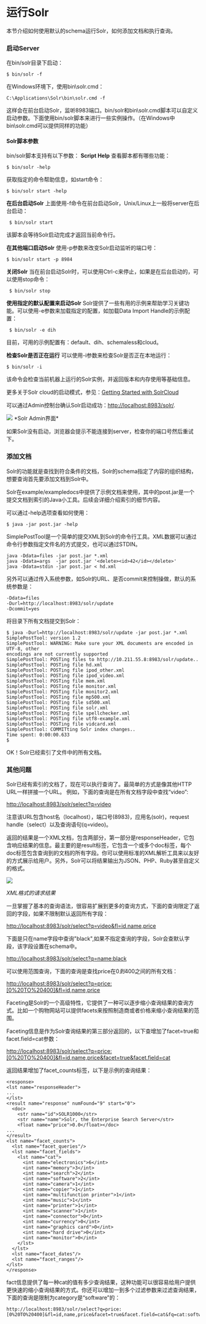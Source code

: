 # 运行Solr #
本节介绍如何使用默认的schema运行Solr，如何添加文档和执行查询。

### 启动Server ###
在bin/solr目录下启动：

	$ bin/solr -f

在Windows环境下，使用bin\solr.cmd：

	C:\Applications\Solr\bin\solr.cmd -f

这样会在前台启动Solr，监听8983端口。bin/solr和bin\solr.cmd脚本可以自定义启动参数。下面使用bin/solr脚本来进行一些实例操作。（在Windows中bin\solr.cmd可以提供同样的功能）

#### Solr脚本参数 ####
bin/solr脚本支持有以下参数：
**Script Help**
查看脚本都有哪些功能：

	$ bin/solr -help

获取指定的命令帮助信息，如start命令：

	$ bin/solr start -help

**在后台启动Solr**
上面使用-f命令在前台启动Solr，Unix/Linux上一般将server在后台启动：

	 $ bin/solr start

该脚本会等待Solr启动完成才返回当前命令行。

**在其他端口启动Solr**
使用-p参数来改变Solr启动监听的端口号：

	$ bin/solr start -p 8984

**关闭Solr**
当在前台启动Solr时，可以使用Ctrl-c来停止，如果是在后台启动的，可以使用stop命令：

	 $ bin/solr stop

**使用指定的默认配置来启动Solr**
Solr提供了一些有用的示例来帮助学习关键功能。可以使用-e参数来加载指定的配置，如加载Data Import Handle的示例配置：

	 $ bin/solr -e dih

目前，可用的示例配置有：default、dih、schemaless和cloud。

**检查Solr是否正在运行**
可以使用-i参数来检查Solr是否正在本地运行：

	$ bin/solr -i

该命令会检查当前机器上运行的Solr实例，并返回版本和内存使用等基础信息。

更多关于Solr cloud的启动模式，参见：[Getting Started with SolrCloud]()

可以通过Admin控制台确认Solr启动成功：[http://localhost:8983/solr/](http://localhost:8983/solr/).

<img src="images/1.2.2-solr-admin-console.png" />
*Solr Admin界面*

如果Solr没有启动，浏览器会提示不能连接到server，检查你的端口号然后重试下。

### 添加文档 ###
Solr的功能就是查找到符合条件的文档，Solr的schema指定了内容的组织结构，想要查询首先要添加文档到Solr中。

Solr在example/exampledocs中提供了示例文档来使用，其中的post.jar是一个提交文档到索引的Java小工具。后续会详细介绍索引的细节内容。

可以通过-help选项查看如何使用：

	$ java -jar post.jar -help

SimplePostTool是一个简单的提交XML到Solr的命令行工具。XML数据可以通过命令行参数指定文件名的方式提交，也可以通过STDIN。

	java -Ddata=files -jar post.jar *.xml
	java -Ddata=args  -jar post.jar '<delete><id>42</id></delete>'
	java -Ddata=stdin -jar post.jar < hd.xml

另外可以通过传入系统参数，如Solr的URL、是否commit来控制操做，默认的系统参数是：

	-Ddata=files
	-Durl=http://localhost:8983/solr/update
	-Dcommit=yes

将目录下所有文档提交到Solr：

	$ java -Durl=http://localhost:8983/solr/update -jar post.jar *.xml
	SimplePostTool: version 1.2
	SimplePostTool: WARNING: Make sure your XML documents are encoded in UTF-8, other
	encodings are not currently supported
	SimplePostTool: POSTing files to http://10.211.55.8:8983/solr/update..
	SimplePostTool: POSTing file hd.xml
	SimplePostTool: POSTing file ipod_other.xml
	SimplePostTool: POSTing file ipod_video.xml
	SimplePostTool: POSTing file mem.xml
	SimplePostTool: POSTing file monitor.xml
	SimplePostTool: POSTing file monitor2.xml
	SimplePostTool: POSTing file mp500.xml
	SimplePostTool: POSTing file sd500.xml
	SimplePostTool: POSTing file solr.xml
	SimplePostTool: POSTing file spellchecker.xml
	SimplePostTool: POSTing file utf8-example.xml
	SimplePostTool: POSTing file vidcard.xml
	SimplePostTool: COMMITting Solr index changes..
	Time spent: 0:00:00.633
	$

OK！Solr已经索引了文件中的所有文档。

### 其他问题 ###
Solr已经有索引的文档了，现在可以执行查询了。最简单的方式是像其他HTTP URL一样拼接一个URL。
例如，下面的查询是在所有文档字段中查找“video”:

[http://localhost:8983/solr/select?q=video](http://localhost:8983/solr/select?q=video)

注意该URL包含host名（localhost），端口号(8983)，应用名(solr)，request handle（select）以及查询语句(q=video)。

返回的结果是一个XML文档，包含两部分，第一部分是responseHeader，它包含响应结果的信息。最主要的是result标签，它包含一个或多个doc标签，每个doc标签包含查询到的文档的所有字段。你可以使用标准的XML解析工具来以友好的方式展示给用户。另外，Solr可以将结果输出为JSON、PHP、Ruby甚至自定义的格式。

<img src="images/1.2.2-solr34_responseHeader.png" />

*XML格式的请求结果*

一旦掌握了基本的查询语法，很容易扩展到更多的查询方式，下面的查询限定了返回的字段，如果不限制默认返回所有字段：

[http://localhost:8983/solr/select?q=video&fl=id,name,price](http://localhost:8983/solr/select?q=video&fl=id,name,price)

下面是只在name字段中查询"black",如果不指定查询的字段，Solr会查默认字段，该字段设置在schema中。

[http://localhost:8983/solr/select?q=name:black](http://localhost:8983/solr/select?q=name:black)

可以使用范围查询，下面的查询是查找price在$0到$400之间的所有文档：

[http://localhost:8983/solr/select?q=price:[0%20TO%20400]&fl=id,name,price](http://localhost:8983/solr/select?q=price:[0%20TO%20400]&fl=id,name,price)

Faceting是Solr的一个高级特性，它提供了一种可以逐步缩小查询结果的查询方式。比如一个购物网站可以提供facets来按照制造商或者价格来缩小查询结果的范围。

Faceting信息是作为Solr查询结果的第三部分返回的，以下查增加了facet=true和facet.field=cat参数：

[http://localhost:8983/solr/select?q=price:[0%20TO%20400]&fl=id,name,price&facet=true&facet.field=cat](http://localhost:8983/solr/select?q=price:[0%20TO%20400]&fl=id,name,price&facet=true&facet.field=cat)

返回结果增加了facet_counts标签，以下是示例的查询结果：

	<response>
	<lst name="responseHeader">
	...
	</lst>
	<result name="response" numFound="9" start="0">
	  <doc>
	    <str name="id">SOLR1000</str>
	    <str name="name">Solr, the Enterprise Search Server</str>
	    <float name="price">0.0</float></doc>
	...
	</result>
	<lst name="facet_counts">
	  <lst name="facet_queries"/>
	  <lst name="facet_fields">
	    <lst name="cat">
	      <int name="electronics">6</int>
	      <int name="memory">3</int>
	      <int name="search">2</int>
	      <int name="software">2</int>
	      <int name="camera">1</int>
	      <int name="copier">1</int>
	      <int name="multifunction printer">1</int>
	      <int name="music">1</int>
	      <int name="printer">1</int>
	      <int name="scanner">1</int>
	      <int name="connector">0</int>
	      <int name="currency">0</int>
	      <int name="graphics card">0</int>
	      <int name="hard drive">0</int>
	      <int name="monitor">0</int>
	    </lst>
	  </lst>
	  <lst name="facet_dates"/>
	  <lst name="facet_ranges"/>
	</lst>
	</response>

fact信息提供了每一种cat的值有多少查询结果，这种功能可以很容易给用户提供更快速的缩小查询结果的方式。你还可以增加一到多个过滤参数来过滤查询结果，下面的查询是限制为category是“software”的：

	http://localhost:8983/solr/select?q=price:[0%20TO%20400]&fl=id,name,price&facet=true&facet.field=cat&fq=cat:software


















